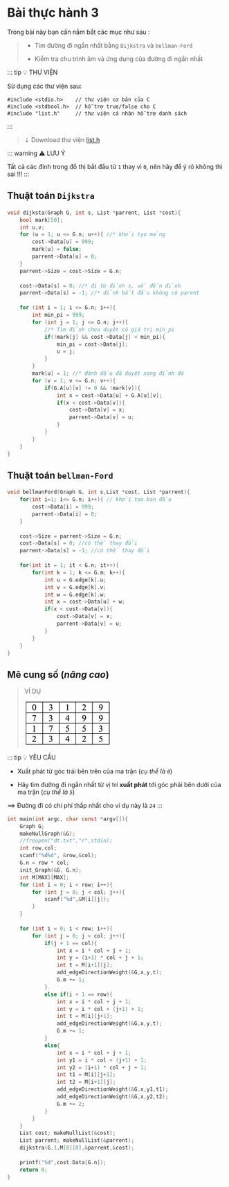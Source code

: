# Bài thực hành 3

Trong bài này bạn cần nắm bắt các mục như sau : 

> - Tìm đường đi ngắn nhất bằng `Dijkstra` và `bellman-Ford`
> 
> - Kiểm tra chu trình âm và ứng dụng của đường đi ngắn nhất

::: tip 💡 THƯ VIỆN

Sử dụng các thư viện sau:

```c:no-line-numbers
#include <stdio.h>    // thư viện cơ bản của C
#include <stdbool.h>  // hỗ trợ true/false cho C
#include "list.h"     // thư viện cá nhân hỗ trợ danh sách
```
:::

> ⇣ Download thư viện [list.h](https://github.com/Zenfection/zenctu/blob/main/docs/cosonganh/CT175-Ly_thuyet_do_thi/Thuchanh/source/list.h)

::: warning ⚠️ LƯU Ý

Tất cả các đỉnh trong đồ thị bắt đầu từ `1` thay vì `0`, nên hãy để ý rõ không thì sai !!!
:::

## Thuật toán `Dijkstra`

```c
void dijksta(Graph G, int s, List *parrent, List *cost){
    bool mark[50];
    int u,v;
    for (u = 1; u <= G.n; u++){ //* khởi tạo mảng
        cost->Data[u] = 999;
        mark[u] = false;
        parrent->Data[u] = 0;
    }
    parrent->Size = cost->Size = G.n;

    cost->Data[s] = 0; //* đi từ đỉnh s, về đến đỉnh 
    parrent->Data[s] = -1; //* đỉnh bắt đầu không có parent 

    for (int i = 1; i <= G.n; i++){
        int min_pi = 999;
        for (int j = 1; j <= G.n; j++){
            //* Tìm đỉnh chưa duyệt có giá trị min_pi
            if(!mark[j] && cost->Data[j] < min_pi){
                min_pi = cost->Data[j];
                u = j;
            }
        }
        mark[u] = 1; //* đánh dấu đã duyệt xong đỉnh đó
        for (v = 1; v <= G.n; v++){
            if(G.A[u][v] != 0 && !mark[v]){
                int x = cost->Data[u] + G.A[u][v];
                if(x < cost->Data[v]){
                    cost->Data[v] = x;
                    parrent->Data[v] = u;
                }
            }
        }
    }
}
```

## Thuật toán `bellman-Ford`

```c
void bellmanFord(Graph G, int s,List *cost, List *parrent){
    for(int i=1; i<= G.n; i++){ // khởi tạo ban đầu
        cost->Data[i] = 999;
        parrent->Data[i] = 0;
    }

    cost->Size = parrent->Size = G.n;
    cost->Data[s] = 0; //có thể thay đổi
    parrent->Data[s] = -1; //có thể thay đổi

    for(int it = 1; it < G.n; it++){
        for(int k = 1; k <= G.m; k++){
            int u = G.edge[k].u;
            int v = G.edge[k].v;
            int w = G.edge[k].w;
            int x = cost->Data[u] + w;
            if(x < cost->Data[v]){
                cost->Data[v] = x;
                parrent->Data[v] = u;
            }
        }
    }
}
```

## Mê cung số (*nâng cao*)

> VÍ DỤ
>
> <img src="https://raw.githubusercontent.com/Zenfection/Image/master/2021/10/28-15-19-07-Screen%20Shot%202018-03-05%20at%207.23.34%20AM.png" width="200">

::: tip 💡 YÊU CẦU

- Xuất phát từ góc trái bên trên của ma trận (*cụ thể là `0`*)

- Hãy tìm đường đi ngắn nhất từ vị trí **xuất phát** tới góc phải bên dưới của ma trận (*cụ thể là `5`*)

==> Đường đi có chi phí thấp nhất cho ví dụ này là `24`
:::


```c
int main(int argc, char const *argv[]){
    Graph G;
    makeNullGraph(&G);
    //freopen("dt.txt","r",stdin);
    int row,col;
    scanf("%d%d", &row,&col);
    G.n = row * col;
    init_Graph(&G, G.n);
    int M[MAX][MAX];
    for (int i = 0; i < row; i++){
        for (int j = 0; j < col; j++){
            scanf("%d",&M[i][j]);
        }
    }
    
    for (int i = 0; i < row; i++){
        for (int j = 0; j < col; j++){
            if(j + 1 == col){
                int x = i * col + j + 1;
                int y = (i+1) * col + j + 1;
                int t = M[i+1][j];
                add_edgeDirectionWeight(&G,x,y,t);
                G.m += 1;
            }
            else if(i + 1 == row){
                int x = i * col + j + 1;
                int y = i * col + (j+1) + 1;
                int t = M[i][j+1];
                add_edgeDirectionWeight(&G,x,y,t);
                G.m += 1;
            }
            else{
                int x = i * col + j + 1;
                int y1 = i * col + (j+1) + 1;
                int y2 = (i+1) * col + j + 1;
                int t1 = M[i][j+1];
                int t2 = M[i+1][j];
                add_edgeDirectionWeight(&G,x,y1,t1);
                add_edgeDirectionWeight(&G,x,y2,t2);
                G.m += 2;
            }            
        }
    }
    List cost; makeNullList(&cost);
    List parrent; makeNullList(&parrent);
    dijkstra(G,1,M[0][0],&parrent,&cost);
    
    printf("%d",cost.Data[G.n]);
    return 0;
}
```
